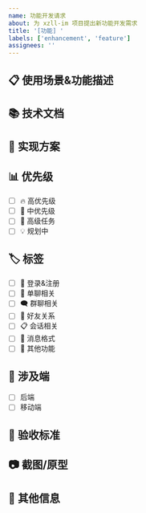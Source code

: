 ```yaml
---
name: 功能开发请求
about: 为 xzll-im 项目提出新功能开发需求
title: '[功能] '
labels: ['enhancement', 'feature']
assignees: ''
---
```


## 📋 使用场景&功能描述
<!-- 请简要描述要开发的功能 -->

## 📚 技术文档
<!-- 如果有相关的技术设计文档，请提供链接 -->

## 🔧 实现方案
<!-- 提出可能的实现方案或技术思路 -->

## 📊 优先级
<!-- 请选择优先级，✅ 标出 -->
- [ ] 🔥 高优先级
- [ ] 🌟 中优先级  
- [ ] 🚀 高级任务
- [ ] 💡 规划中

## 🏷️ 标签
<!-- 请选择相关标签 ✅ 标出 -->
- [ ] 🔐 登录&注册
- [ ] 💬 单聊相关
- [ ] 🗨️ 群聊相关
- [ ] 👥 好友关系
- [ ] 📋 会话相关
- [ ] 💬 消息格式
- [ ] 🔧 其他功能

## 📱 涉及端
<!-- 请选择涉及的开发端 -->
- [ ] 后端
- [ ] 移动端

## 📝 验收标准
<!-- 描述功能完成后的验收标准 -->

## 📷 截图/原型
<!-- 如果有 UI 设计或原型图，请提供 -->

## 💬 其他信息
<!-- 其他相关信息 -->
